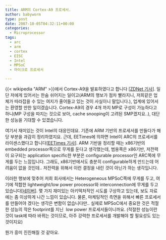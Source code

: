 ```yaml
---
title: ARM의 Cortex-A9 프로세서.
author: babyworm
type: post
date: 2007-10-05T04:32:11+00:00
categories:
  - Microprocessor
tags:
  - arc
  - arm
  - cortex
  - EISC
  - Intel
  - MPSoC
  - 마이크로 프로세서

---
```

{{< wikipedia "ARM" >}}에서 Cortex-A9을 발표하였다고 합니다 [[ZDNet 기사][1]]. 일단 저에게 있어서는 한숨 쉬어지는 일이고(ARM의 행보가 점차 빨라지니, 저희같은 업체가 따라잡을 수 있는 여지가 줄어들고 있는 것이 사실이니 말입니다.), 업계에 있어서는 환영할 만한 일이겠습니다. Cortex-A9의 경우 4개 까지 MP로 구성이 가능하다고 하니(MP 구성을 따지는 것으로 보아, cache snooping이 고려된 SMP겠지요..), 대단한 성능을 기대할 수 있겠습니다. 

  


여기서 재미있는 것이 Intel의 대응인데요. 기존에 ARM 기반의 프로세서를 만들다가 해당 부분을 과감히 정리하였지요. 근데, EETimes에 의하면 Intel이 ARC의 프로세서를 라이센스했다고 합니다[[EETimes 기사][1]]. ARM 기반을 정리할 때는 x86기반의 embedded processor쪽으로 무게를 둔다고 생각했는데, 범용쪽은 x86기반, 저전력이 요구되는 application specific한 부분은 configurable processor인 ARC쪽에 무게를 두는 느낌입니다. 그래도, x86기반에서도 충분히 configurable하게 만드는데 어려움이 없을 것인데.. 저전력을 위해서 이런 결정을 내린 것이 아닌가 하는 생각입니다. 

  


이러한 행보에 맞추어 저희 회사에서는 Heterogeneous MPSoC쪽에 무게를 두고, 여기에 적합한 lightweight/low power processor와 interconnection에 무게를 두고 있습니다[[네이버][2]]. 몇 가지 재미있는 아키텍처적인 시도를 구상하고 있는데, 보도 자료에는 좀 이상하게 나간 느낌이 있습니다. 물론, 마케팅적인 측면을 위해서 빠른 프로세서를 만들어야 겠다는 생각은 변함이 없습니다만.. 실제로 MPSoC에서 중요한 것은 적절한 성능의 작은 footprint를 지닌 &nbsp;low power 프로세서들이니까요. (적절한 성능이란 것이 task에 따라 바뀌는 것이므로, 아주 강력한 프로세서를 개발해야 할 필요성도 있는 것이지요)

  


뭔가 흥미 진진해질 것 같아요.

 [1]: http://www.zdnet.co.kr/news/enterprise/cpu/0,39031075,39161980,00.htm
 [2]: http://news.naver.com/news/read.php?mode=LSD&office_id=008&article_id=0000833927&section_id=101&menu_id=101
